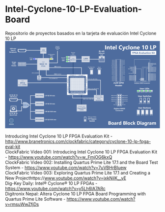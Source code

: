 # Intel-Cyclone-10-LP-Evaluation-Board
Repositorio de proyectos basados en la tarjeta de evaluación Intel Cyclone 10 LP<br>
<img src="download (2).png"><br>

Introducing Intel Cyclone 10 LP FPGA Evaluation Kit - http://www.branetronics.com/clockfabric/category/cyclone-10-lp-fpga-eval-kit<br>
ClockFabric Video 001: Introducing Intel Cyclone 10 LP FPGA Evaluation Kit - https://www.youtube.com/watch?v=w_FmjOG6kxQ<br>
ClockFabric Video 002: Installing Quartus Prime Lite 17.1 and the Board Test System - https://www.youtube.com/watch?v=7uVBHrBIuew<br>
ClockFabric Video 003: Exploring Quartus Prime Lite 17.1 and Creating a New Projecthttps://www.youtube.com/watch?v=jxkNilK__yE<br>
Dig-Key Daily: Intel® Cyclone® 10 LP FPGAs - https://www.youtube.com/watch?v=y5Lh6lA7ARc<br>
Digitronix Nepal: Altera Cyclone 10 LP FPGA Board Programming with Quartus Prime Lite Software - https://www.youtube.com/watch?v=rmsuWwZfjDs
